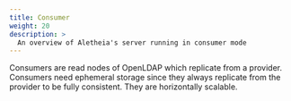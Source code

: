 ```yaml
---
title: Consumer
weight: 20
description: >
  An overview of Aletheia's server running in consumer mode
---
```


Consumers are read nodes of OpenLDAP which replicate from a provider. Consumers need ephemeral storage since they always replicate from the provider to be fully consistent. They are horizontally scalable.
